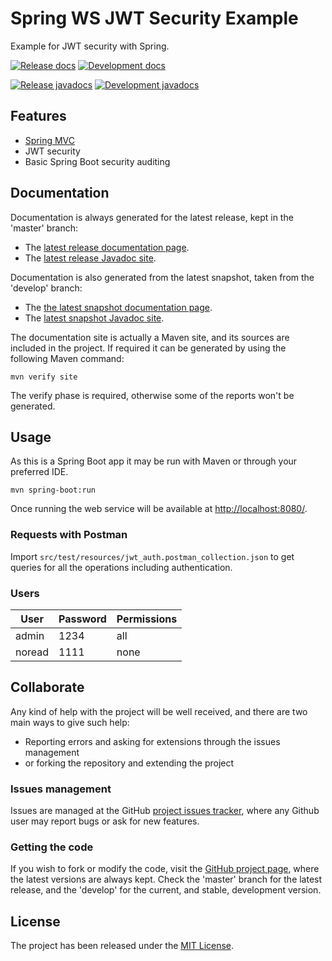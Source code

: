 # Spring WS JWT Security Example

Example for JWT security with Spring.

[![Release docs](https://img.shields.io/badge/docs-release-blue.svg)][site-release]
[![Development docs](https://img.shields.io/badge/docs-develop-blue.svg)][site-develop]

[![Release javadocs](https://img.shields.io/badge/javadocs-release-blue.svg)][javadoc-release]
[![Development javadocs](https://img.shields.io/badge/javadocs-develop-blue.svg)][javadoc-develop]

## Features

- [Spring MVC](https://spring.io/)
- JWT security
- Basic Spring Boot security auditing

## Documentation

Documentation is always generated for the latest release, kept in the 'master' branch:

- The [latest release documentation page][site-release].
- The [latest release Javadoc site][javadoc-release].

Documentation is also generated from the latest snapshot, taken from the 'develop' branch:

- The [the latest snapshot documentation page][site-develop].
- The [latest snapshot Javadoc site][javadoc-develop].

The documentation site is actually a Maven site, and its sources are included in the project. If required it can be generated by using the following Maven command:

```
mvn verify site
```

The verify phase is required, otherwise some of the reports won't be generated.

## Usage

As this is a Spring Boot app it may be run with Maven or through your preferred IDE.

```
mvn spring-boot:run
```

Once running the web service will be available at [http://localhost:8080/](http://localhost:8080/).

### Requests with Postman

Import `src/test/resources/jwt_auth.postman_collection.json` to get queries for all the operations including authentication.

### Users

| User    | Password | Permissions |
|---------|----------|-------------|
| admin   | 1234     | all         |
| noread  | 1111     | none        |

## Collaborate

Any kind of help with the project will be well received, and there are two main ways to give such help:

- Reporting errors and asking for extensions through the issues management
- or forking the repository and extending the project

### Issues management

Issues are managed at the GitHub [project issues tracker][issues], where any Github user may report bugs or ask for new features.

### Getting the code

If you wish to fork or modify the code, visit the [GitHub project page][scm], where the latest versions are always kept. Check the 'master' branch for the latest release, and the 'develop' for the current, and stable, development version.

## License

The project has been released under the [MIT License][license].

[issues]: https://github.com/bernardo-mg/spring-ws-jwt-security-example/issues
[javadoc-develop]: https://docs.bernardomg.com/development/maven/spring-ws-jwt-security-example/apidocs
[javadoc-release]: https://docs.bernardomg.com/maven/spring-ws-jwt-security-example/apidocs
[license]: https://www.opensource.org/licenses/mit-license.php
[scm]: https://github.com/bernardo-mg/spring-ws-jwt-security-example
[site-develop]: https://docs.bernardomg.com/development/maven/spring-ws-jwt-security-example
[site-release]: https://docs.bernardomg.com/maven/spring-ws-jwt-security-example
